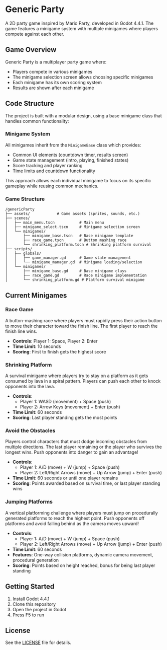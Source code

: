 # Generic Party

A 2D party game inspired by Mario Party, developed in Godot 4.4.1. The game features a minigame system with multiple minigames where players compete against each other.

## Game Overview

Generic Party is a multiplayer party game where:
- Players compete in various minigames
- The minigame selection screen allows choosing specific minigames
- Each minigame has its own scoring system
- Results are shown after each minigame

## Code Structure

The project is built with a modular design, using a base minigame class that handles common functionality:

### Minigame System

All minigames inherit from the `MinigameBase` class which provides:
- Common UI elements (countdown timer, results screen)
- Game state management (intro, playing, finished states)
- Score tracking and player ranking
- Time limits and countdown functionality

This approach allows each individual minigame to focus on its specific gameplay while reusing common mechanics.

### Game Structure

```
/genericParty
├── assets/            # Game assets (sprites, sounds, etc.)
├── scenes/
│   ├── main_menu.tscn           # Main menu
│   ├── minigame_select.tscn     # Minigame selection screen
│   └── minigames/
│       ├── minigame_base.tscn   # Base minigame template
│       ├── race_game.tscn       # Button mashing race
│       └── shrinking_platform.tscn # Shrinking platform survival
├── scripts/
│   ├── globals/
│   │   ├── game_manager.gd      # Game state management
│   │   └── minigame_manager.gd  # Minigame loading/selection
│   └── minigames/
│       ├── minigame_base.gd     # Base minigame class
│       ├── race_game.gd         # Race minigame implementation
│       └── shrinking_platform.gd # Platform survival minigame
```

## Current Minigames

### Race Game
A button-mashing race where players must rapidly press their action button to move their character toward the finish line. The first player to reach the finish line wins.

- **Controls**: Player 1: Space, Player 2: Enter
- **Time Limit**: 10 seconds
- **Scoring**: First to finish gets the highest score

### Shrinking Platform
A survival minigame where players try to stay on a platform as it gets consumed by lava in a spiral pattern. Players can push each other to knock opponents into the lava.

- **Controls**: 
  - Player 1: WASD (movement) + Space (push)
  - Player 2: Arrow Keys (movement) + Enter (push)
- **Time Limit**: 60 seconds
- **Scoring**: Last player standing gets the most points

### Avoid the Obstacles
Players control characters that must dodge incoming obstacles from multiple directions. The last player remaining or the player who survives the longest wins. Push opponents into danger to gain an advantage!

- **Controls**: 
  - Player 1: A/D (move) + W (jump) + Space (push)
  - Player 2: Left/Right Arrows (move) + Up Arrow (jump) + Enter (push)
- **Time Limit**: 60 seconds or until one player remains
- **Scoring**: Points awarded based on survival time, or last player standing wins

### Jumping Platforms
A vertical platforming challenge where players must jump on procedurally generated platforms to reach the highest point. Push opponents off platforms and avoid falling behind as the camera moves upward!

- **Controls**: 
  - Player 1: A/D (move) + W (jump) + Space (push)
  - Player 2: Left/Right Arrows (move) + Up Arrow (jump) + Enter (push)
- **Time Limit**: 60 seconds
- **Features**: One-way collision platforms, dynamic camera movement, procedural generation
- **Scoring**: Points based on height reached, bonus for being last player standing

## Getting Started

1. Install Godot 4.4.1
2. Clone this repository
3. Open the project in Godot
4. Press F5 to run

## License

See the [LICENSE](LICENSE) file for details.
